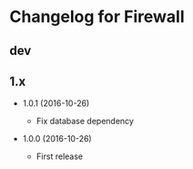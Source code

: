 # Changelog for Firewall

## dev

## 1.x

- 1.0.1 (2016-10-26)
  - Fix database dependency

- 1.0.0 (2016-10-26)
  - First release
